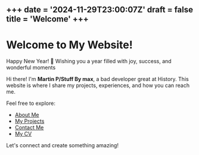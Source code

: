 +++
date = '2024-11-29T23:00:07Z'
draft = false
title = 'Welcome'
+++
---
# Welcome to My Website!
Happy New Year! 🎉 Wishing you a year filled with joy, success, and wonderful moments

Hi there! I'm **Martin P/Stuff By max**, a bad developer great at History. This website is where I share my projects, experiences, and how you can reach me.

Feel free to explore:
- [About Me](/about/)
- [My Projects](/projects/)
- [Contact Me](/contact/)
- [My CV](https://stuffbymax.me/cv/)

Let's connect and create something amazing!
